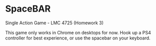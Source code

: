 # SpaceBAR
Single Action Game - LMC 4725 (Homework 3)

This game only works in Chrome on desktops for now. Hook up a PS4 controller for best experience, or use the spacebar on your keyboard.
